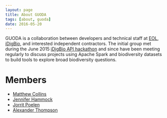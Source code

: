 ```yaml
---
layout: page
title: About GUODA
tags: [about, guoda]
date: 2016-05-20
---
```

    
GUODA is a collaboration between developers and technical staff at [EOL](http://eol.org/),
[iDigBio](https://www.idigbio.org/), and interested independent contractors.
The initial group met during the June 2015 [iDigBio API hackathon](https://github.com/idigbio-api-hackathon)
and since have been meeting regularly to discuss projects using Apache Spark and 
biodiversity datasets to build tools to explore broad biodiversity questions.

# Members

* [Matthew Collins](https://www.acis.ufl.edu/people/mjcollin)
* [Jennifer Hammock](http://invertebrates.si.edu/hammock.htm)
* [Jorrit Poelen](http://eol.org/users/56974)
* [Alexander Thompson](https://www.acis.ufl.edu/people/godfoder)